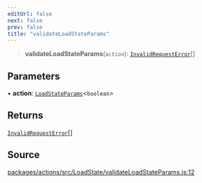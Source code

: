 ```yaml
---
editUrl: false
next: false
prev: false
title: "validateLoadStateParams"
---
```


> **validateLoadStateParams**(`action`): [`InvalidRequestError`](/reference/tevm/errors/classes/invalidrequesterror/)[]

## Parameters

• **action**: [`LoadStateParams`](/reference/tevm/actions/type-aliases/loadstateparams-1/)\<`boolean`\>

## Returns

[`InvalidRequestError`](/reference/tevm/errors/classes/invalidrequesterror/)[]

## Source

[packages/actions/src/LoadState/validateLoadStateParams.js:12](https://github.com/evmts/tevm-monorepo/blob/main/packages/actions/src/LoadState/validateLoadStateParams.js#L12)
